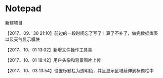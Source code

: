 ﻿# Notepad
新建项目

【2017、09、30 21:10】前边的一段时间忘了写了！算了不补了，做完数据库表以及天气显示模块

【2017、10、01 13:02】新增文件操作工具类

【2017、10、01 18:42】用户头像和背景图片上传

【2017、10、03 13:54】设置标题栏为透明色，并且显示区域延伸到标题栏中